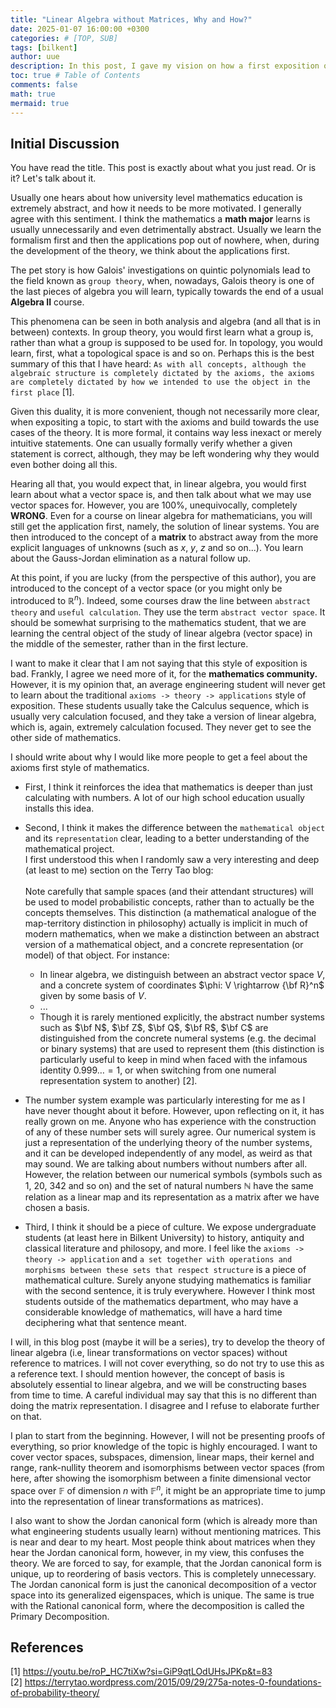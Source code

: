 ```yaml
---
title: "Linear Algebra without Matrices, Why and How?"
date: 2025-01-07 16:00:00 +0300
categories: # [TOP, SUB]
tags: [bilkent]
author: uue
description: In this post, I gave my vision on how a first exposition on pure mathematics can be made by considering one of the most "applied" areas of mathematics. 
toc: true # Table of Contents
comments: false
math: true
mermaid: true 
---
```

## Initial Discussion
You have read the title. This post is exactly about what you just read. Or is it? Let's talk about it.

Usually one hears about how university level mathematics education is extremely abstract, and how it needs to be more motivated. I generally agree with this sentiment. I think the mathematics a **math major** learns is usually unnecessarily and even detrimentally abstract. Usually we learn the formalism first and then the applications pop out of nowhere, when, during the development of the theory, we think about the applications first. 

The pet story is how Galois' investigations on quintic polynomials lead to the field known as `group theory`, when, nowadays, Galois theory is one of the last pieces of algebra you will learn, typically towards the end of a usual **Algebra II** course. 

This phenomena can be seen in both analysis and algebra (and all that is in between) contexts. In group theory, you would first learn what a group is, rather than what a group is supposed to be used for. In topology, you would learn, first, what a topological space is and so on. Perhaps this is the best summary of this that I have heard: `As with all concepts, although the algebraic structure is completely dictated by the axioms, the axioms are completely dictated by how we intended to use the object in the first place` \[1\]. 

Given this duality, it is more convenient, though not necessarily more clear, when expositing a topic, to start with the axioms and build towards the use cases of the theory. It is more formal, it contains way less inexact or merely intuitive statements. One can usually formally verify whether a given statement is correct, although, they may be left wondering why they would even bother doing all this. 

Hearing all that, you would expect that, in linear algebra, you would first learn about what a vector space is, and then talk about what we may use vector spaces for. However, you are 100%, unequivocally, completely **WRONG**. Even for a course on linear algebra for mathematicians, you will still get the application first, namely, the solution of linear systems. You are then introduced to the concept of a **matrix** to abstract away from the more explicit languages of unknowns (such as $x$, $y$, $z$ and so on...). You learn about the Gauss-Jordan elimination as a natural follow up.

At this point, if you are lucky (from the perspective of this author), you are introduced to the concept of a vector space (or you might only be introduced to $\mathbb{R}^n$). Indeed, some courses draw the line between `abstract theory` and `useful calculation`. They use the term `abstract vector space`. It should be somewhat surprising to the mathematics student, that we are learning the central object of the study of linear algebra (vector space) in the middle of the semester, rather than in the first lecture.

I want to make it clear that I am not saying that this style of exposition is bad. Frankly, I agree we need more of it, for the **mathematics community.** However, it is my opinion that, an average engineering student will never get to learn about the traditional `axioms -> theory -> applications` style of exposition. These students usually take the Calculus sequence, which is usually very calculation focused, and they take a version of linear algebra, which is, again, extremely calculation focused. They never get to see the other side of mathematics.

I should write about why I would like more people to get a feel about the axioms first style of mathematics.
- First, I think it reinforces the idea that mathematics is deeper than just calculating with numbers. A lot of our high school education usually installs this idea. 
- Second, I think it makes the difference between the `mathematical object` and its `representation` clear, leading to a better understanding of the mathematical project. \
I first understood this when I randomly saw a very interesting and deep (at least to me) section on the Terry Tao blog: \
\
Note carefully that sample spaces (and their attendant structures) will be used to model probabilistic concepts, rather than to actually be the concepts themselves. This distinction (a mathematical analogue of the map-territory distinction in philosophy) actually is implicit in much of modern mathematics, when we make a distinction between an abstract version of a mathematical object, and a concrete representation (or model) of that object. For instance:

    - In linear algebra, we distinguish between an abstract vector space $V$, and a concrete system of coordinates $\phi: V \rightarrow {\bf R}^n$ given by some basis of $V$.
    - ...
    - Though it is rarely mentioned explicitly, the abstract number systems such as $\bf N$, $\bf Z$, $\bf Q$, $\bf R$, $\bf C$ are distinguished from the concrete numeral systems (e.g. the decimal or binary systems) that are used to represent them (this distinction is particularly useful to keep in mind when faced with the infamous identity $0.999\dots = 1$, or when switching from one numeral representation system to another) \[2\].
- The number system example was particularly interesting for me as I have never thought about it before. However, upon reflecting on it, it has really grown on me. Anyone who has experience with the construction of any of these number sets will surely agree. Our numerical system is just a representation of the underlying theory of the number systems, and it can be developed independently of any model, as weird as that may sound. We are talking about numbers without numbers after all. However, the relation between our numerical symbols (symbols such as $1$, $20$, $342$ and so on) and the set of natural numbers $\mathbb{N}$ have the same relation as a linear map and its representation as a matrix after we have chosen a basis.
- Third, I think it should be a piece of culture. We expose undergraduate students (at least here in Bilkent University) to history, antiquity and classical literature and philosopy, and more. I feel like the `axioms -> theory -> application` and `a set together with operations and morphisms between these sets that respect structure` is a piece of mathematical culture. Surely anyone studying mathematics is familiar with the second sentence, it is truly everywhere. However I think most students outside of the mathematics department, who may have a considerable knowledge of mathematics, will have a hard time deciphering what that sentence meant. 

I will, in this blog post (maybe it will be a series), try to develop the theory of linear algebra (i.e, linear transformations on vector spaces) without reference to matrices. I will not cover everything, so do not try to use this as a reference text. I should mention however, the concept of basis is absolutely essential to linear algebra, and we will be constructing bases from time to time. A careful individual may say that this is no different than doing the matrix representation. I disagree and I refuse to elaborate further on that.

I plan to start from the beginning. However, I will not be presenting proofs of everything, so prior knowledge of the topic is highly encouraged. I want to cover vector spaces, subspaces, dimension, linear maps, their kernel and range, rank-nullity theorem and isomorphisms between vector spaces (from here, after showing the isomorphism between a finite dimensional vector space over $\mathbb{F}$ of dimension $n$ with $\mathbb{F}^n$, it might be an appropriate time to jump into the representation of linear transformations as matrices). 

I also want to show the Jordan canonical form (which is already more than what engineering students usually learn) without mentioning matrices. This is near and dear to my heart. Most people think about matrices when they hear the Jordan canonical form, however, in my view, this confuses the theory. We are forced to say, for example, that the Jordan canonical form is unique, up to reordering of basis vectors. This is completely unnecessary. The Jordan canonical form is just the canonical decomposition of a vector space into its generalized eigenspaces, which is unique. The same is true with the Rational canonical form, where the decomposition is called the Primary Decomposition.

## References
\[1\] https://youtu.be/roP_HC7tiXw?si=GiP9qtLOdUHsJPKp&t=83 \
\[2\] https://terrytao.wordpress.com/2015/09/29/275a-notes-0-foundations-of-probability-theory/
